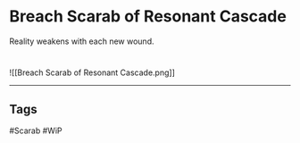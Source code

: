 # Breach Scarab of Resonant Cascade
Reality weakens with each new wound.

#
![[Breach Scarab of Resonant Cascade.png]]

---
## Tags
#Scarab
#WiP 